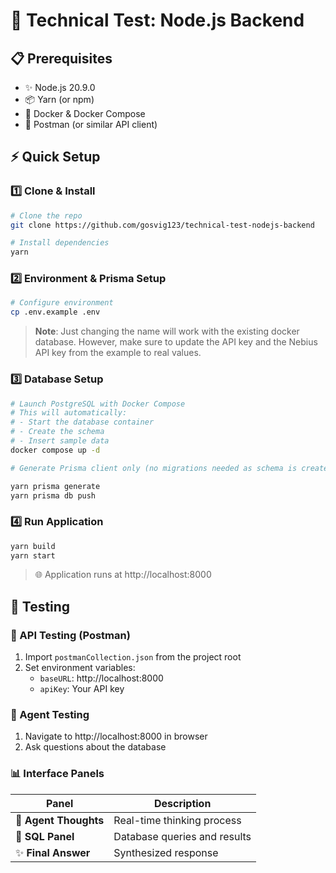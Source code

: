 # 🚀 Technical Test: Node.js Backend

## 📋 Prerequisites
- ✨ Node.js 20.9.0
- 📦 Yarn (or npm)
- 🐳 Docker & Docker Compose
- 🔧 Postman (or similar API client)

## ⚡ Quick Setup

### 1️⃣ Clone & Install
```bash
# Clone the repo
git clone https://github.com/gosvig123/technical-test-nodejs-backend

# Install dependencies
yarn
```

### 2️⃣ Environment & Prisma Setup
```bash
# Configure environment
cp .env.example .env
```
> **Note**: Just changing the name will work with the existing docker database. However, make sure to update the API key and the Nebius API key from the example to real values.

### 3️⃣ Database Setup
```bash
# Launch PostgreSQL with Docker Compose
# This will automatically:
# - Start the database container
# - Create the schema
# - Insert sample data
docker compose up -d

# Generate Prisma client only (no migrations needed as schema is created by init_db.sql)
```

```bash
yarn prisma generate
yarn prisma db push 
```

### 4️⃣ Run Application
```bash
yarn build
yarn start
```
> 🌐 Application runs at http://localhost:8000

## 🧪 Testing

### 🔌 API Testing (Postman)
1. Import `postmanCollection.json` from the project root
2. Set environment variables:
   - `baseURL`: http://localhost:8000
   - `apiKey`: Your API key

### 🤖 Agent Testing
1. Navigate to http://localhost:8000 in browser
2. Ask questions about the database

### 📊 Interface Panels
| Panel | Description |
|-------|-------------|
| 💭 **Agent Thoughts** | Real-time thinking process |
| 📝 **SQL Panel** | Database queries and results |
| ✨ **Final Answer** | Synthesized response |


